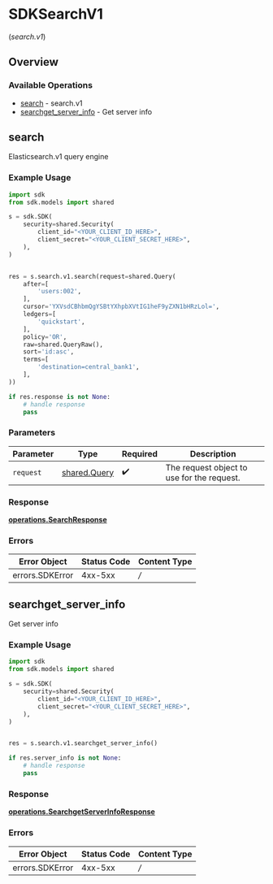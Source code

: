 # SDKSearchV1
(*search.v1*)

## Overview

### Available Operations

* [search](#search) - search.v1
* [searchget_server_info](#searchget_server_info) - Get server info

## search

Elasticsearch.v1 query engine

### Example Usage

```python
import sdk
from sdk.models import shared

s = sdk.SDK(
    security=shared.Security(
        client_id="<YOUR_CLIENT_ID_HERE>",
        client_secret="<YOUR_CLIENT_SECRET_HERE>",
    ),
)


res = s.search.v1.search(request=shared.Query(
    after=[
        'users:002',
    ],
    cursor='YXVsdCBhbmQgYSBtYXhpbXVtIG1heF9yZXN1bHRzLol=',
    ledgers=[
        'quickstart',
    ],
    policy='OR',
    raw=shared.QueryRaw(),
    sort='id:asc',
    terms=[
        'destination=central_bank1',
    ],
))

if res.response is not None:
    # handle response
    pass

```

### Parameters

| Parameter                                    | Type                                         | Required                                     | Description                                  |
| -------------------------------------------- | -------------------------------------------- | -------------------------------------------- | -------------------------------------------- |
| `request`                                    | [shared.Query](../../models/shared/query.md) | :heavy_check_mark:                           | The request object to use for the request.   |

### Response

**[operations.SearchResponse](../../models/operations/searchresponse.md)**

### Errors

| Error Object    | Status Code     | Content Type    |
| --------------- | --------------- | --------------- |
| errors.SDKError | 4xx-5xx         | */*             |


## searchget_server_info

Get server info

### Example Usage

```python
import sdk
from sdk.models import shared

s = sdk.SDK(
    security=shared.Security(
        client_id="<YOUR_CLIENT_ID_HERE>",
        client_secret="<YOUR_CLIENT_SECRET_HERE>",
    ),
)


res = s.search.v1.searchget_server_info()

if res.server_info is not None:
    # handle response
    pass

```

### Response

**[operations.SearchgetServerInfoResponse](../../models/operations/searchgetserverinforesponse.md)**

### Errors

| Error Object    | Status Code     | Content Type    |
| --------------- | --------------- | --------------- |
| errors.SDKError | 4xx-5xx         | */*             |
